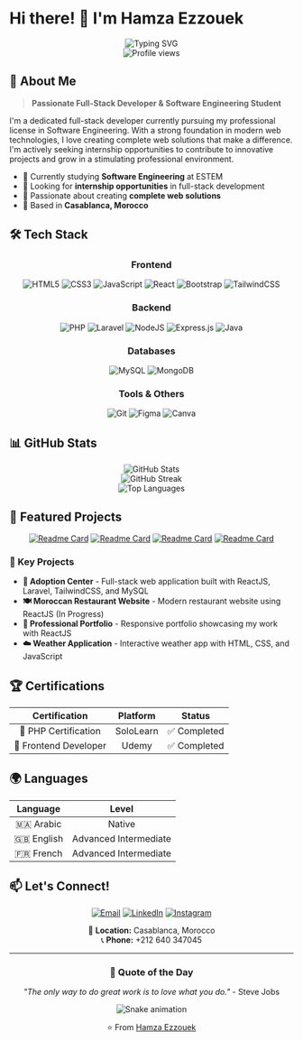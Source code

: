 # Hi there! 👋 I'm Hamza Ezzouek

<div align="center">
  <img src="https://readme-typing-svg.herokuapp.com?font=Fira+Code&pause=1000&color=2E9EF7&center=true&vCenter=true&width=435&lines=Full-Stack+Developer;Software+Engineering+Student;Always+learning+new+things" alt="Typing SVG" />
</div>

<div align="center">
  <img src="https://komarev.com/ghpvc/?username=yourusername&label=Profile%20views&color=0e75b6&style=flat" alt="Profile views" />
</div>

## 🚀 About Me

> **Passionate Full-Stack Developer & Software Engineering Student**

I'm a dedicated full-stack developer currently pursuing my professional license in Software Engineering. With a strong foundation in modern web technologies, I love creating complete web solutions that make a difference. I'm actively seeking internship opportunities to contribute to innovative projects and grow in a stimulating professional environment.

- 🌱 Currently studying **Software Engineering** at ESTEM
- 💼 Looking for **internship opportunities** in full-stack development
- 🎯 Passionate about creating **complete web solutions**
- 📍 Based in **Casablanca, Morocco**

## 🛠️ Tech Stack

<div align="center">

### Frontend
![HTML5](https://img.shields.io/badge/html5-%23E34F26.svg?style=for-the-badge&logo=html5&logoColor=white)
![CSS3](https://img.shields.io/badge/css3-%231572B6.svg?style=for-the-badge&logo=css3&logoColor=white)
![JavaScript](https://img.shields.io/badge/javascript-%23323330.svg?style=for-the-badge&logo=javascript&logoColor=%23F7DF1E)
![React](https://img.shields.io/badge/react-%2320232a.svg?style=for-the-badge&logo=react&logoColor=%2361DAFB)
![Bootstrap](https://img.shields.io/badge/bootstrap-%23563D7C.svg?style=for-the-badge&logo=bootstrap&logoColor=white)
![TailwindCSS](https://img.shields.io/badge/tailwindcss-%2338B2AC.svg?style=for-the-badge&logo=tailwind-css&logoColor=white)

### Backend
![PHP](https://img.shields.io/badge/php-%23777BB4.svg?style=for-the-badge&logo=php&logoColor=white)
![Laravel](https://img.shields.io/badge/laravel-%23FF2D20.svg?style=for-the-badge&logo=laravel&logoColor=white)
![NodeJS](https://img.shields.io/badge/node.js-6DA55F?style=for-the-badge&logo=node.js&logoColor=white)
![Express.js](https://img.shields.io/badge/express.js-%23404d59.svg?style=for-the-badge&logo=express&logoColor=%2361DAFB)
![Java](https://img.shields.io/badge/java-%23ED8B00.svg?style=for-the-badge&logo=java&logoColor=white)

### Databases
![MySQL](https://img.shields.io/badge/mysql-%2300f.svg?style=for-the-badge&logo=mysql&logoColor=white)
![MongoDB](https://img.shields.io/badge/MongoDB-%234ea94b.svg?style=for-the-badge&logo=mongodb&logoColor=white)

### Tools & Others
![Git](https://img.shields.io/badge/git-%23F05033.svg?style=for-the-badge&logo=git&logoColor=white)
![Figma](https://img.shields.io/badge/figma-%23F24E1E.svg?style=for-the-badge&logo=figma&logoColor=white)
![Canva](https://img.shields.io/badge/Canva-%2300C4CC.svg?style=for-the-badge&logo=Canva&logoColor=white)

</div>

## 📊 GitHub Stats

<div align="center">
  <img src="https://github-readme-stats.vercel.app/api?username=yourusername&theme=tokyonight&hide_border=false&include_all_commits=true&count_private=true" alt="GitHub Stats" />
  <br/>
  <img src="https://github-readme-streak-stats.herokuapp.com/?user=yourusername&theme=tokyonight&hide_border=false" alt="GitHub Streak" />
  <br/>
  <img src="https://github-readme-stats.vercel.app/api/top-langs/?username=yourusername&theme=tokyonight&hide_border=false&include_all_commits=true&count_private=true&layout=compact" alt="Top Languages" />
</div>

## 🎯 Featured Projects

<div align="center">

[![Readme Card](https://github-readme-stats.vercel.app/api/pin/?username=yourusername&repo=adoption-center&theme=tokyonight)](https://github.com/yourusername/adoption-center)
[![Readme Card](https://github-readme-stats.vercel.app/api/pin/?username=yourusername&repo=moroccan-restaurant&theme=tokyonight)](https://github.com/yourusername/moroccan-restaurant)
[![Readme Card](https://github-readme-stats.vercel.app/api/pin/?username=yourusername&repo=portfolio&theme=tokyonight)](https://github.com/yourusername/portfolio)
[![Readme Card](https://github-readme-stats.vercel.app/api/pin/?username=yourusername&repo=weather-app&theme=tokyonight)](https://github.com/yourusername/weather-app)

</div>

### 🌟 Key Projects

- **🐾 Adoption Center** - Full-stack web application built with ReactJS, Laravel, TailwindCSS, and MySQL
- **🍽️ Moroccan Restaurant Website** - Modern restaurant website using ReactJS (In Progress)
- **📱 Professional Portfolio** - Responsive portfolio showcasing my work with ReactJS
- **☁️ Weather Application** - Interactive weather app with HTML, CSS, and JavaScript

## 🏆 Certifications

<div align="center">

| Certification | Platform | Status |
|:-------------:|:--------:|:------:|
| 📜 PHP Certification | SoloLearn | ✅ Completed |
| 🎨 Frontend Developer | Udemy | ✅ Completed |

</div>

## 🌍 Languages

<div align="center">

| Language | Level |
|:--------:|:-----:|
| 🇲🇦 Arabic | Native |
| 🇬🇧 English | Advanced Intermediate |
| 🇫🇷 French | Advanced Intermediate |

</div>

## 📫 Let's Connect!

<div align="center">

[![Email](https://img.shields.io/badge/Email-D14836?style=for-the-badge&logo=gmail&logoColor=white)](mailto:ezzouekhamza2411@gmail.com)
[![LinkedIn](https://img.shields.io/badge/LinkedIn-0077B5?style=for-the-badge&logo=linkedin&logoColor=white)](https://linkedin.com/in/hamza-ezzouek)
[![Instagram](https://img.shields.io/badge/Instagram-E4405F?style=for-the-badge&logo=instagram&logoColor=white)](https://instagram.com/zawa9.1.7)

📍 **Location:** Casablanca, Morocco  
📞 **Phone:** +212 640 347045

</div>

---

<div align="center">

### 💭 Quote of the Day
*"The only way to do great work is to love what you do."* - Steve Jobs

![Snake animation](https://github.com/yourusername/yourusername/blob/output/github-contribution-grid-snake.svg)

⭐️ From [Hamza Ezzouek](https://github.com/yourusername)

</div>
